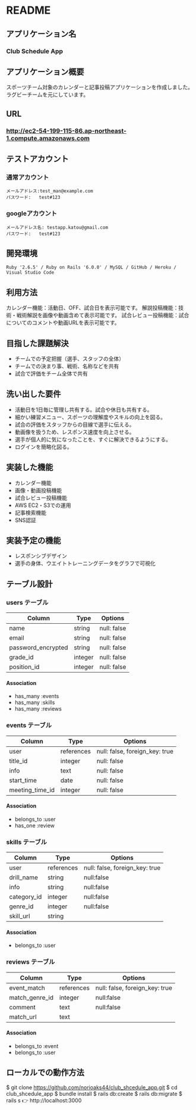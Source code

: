 # README

## アプリケーション名
  ### Club Schedule App

## アプリケーション概要
  スポーツチーム対象のカレンダーと記事投稿アプリケーションを作成しました。
  ラグビーチームを元にしています。
## URL

  ### **http://ec2-54-199-115-86.ap-northeast-1.compute.amazonaws.com**

## テストアカウント
### 通常アカウント
    メールアドレス:test_man@example.com
    パスワード:   test#123
### googleアカウント
    メールアドレス名: testapp.katou@gmail.com
    パスワード:   test#123

## 開発環境
    Ruby '2.6.5' / Ruby on Rails '6.0.0' / MySQL / GitHub / Heroku / Visual Studio Code

## 利用方法
  カレンダー機能：活動日、OFF、試合日を表示可能です。
  解説投稿機能：技術・戦術解説を画像や動画含めて表示可能です。
  試合レビュー投稿機能：試合についてのコメントや動画URLを表示可能です。

## 目指した課題解決
  - チームでの予定把握（選手、スタッフの全体）
  - チームでの決まり事、戦術、名称などを共有
  - 試合で評価をチーム全体で共有

## 洗い出した要件
  - 活動日を1日毎に管理し共有する。試合や休日も共有する。
  - 細かい練習メニュー、スポーツの理解度やスキルの向上を図る。
  - 試合の評価をスタッフからの目線で選手に伝える。
  - 動画像を扱うため、レスポンス速度を向上させる。
  - 選手が個人的に気になったことを、すぐに解決できるようにする。
  - ログインを簡略化図る。

## 実装した機能
  - カレンダー機能
  - 画像・動画投稿機能
  - 試合レビュー投稿機能
  - AWS EC2・S3での運用
  - 記事検索機能
  - SNS認証


## 実装予定の機能
  - レスポンシブデザイン
  - 選手の身体、ウエイトトレーニングデータをグラフで可視化

## テーブル設計

### users テーブル

| Column              | Type    | Options     |
| ------------------- | ------- | ----------- |
| name                | string  | null: false |
| email               | string  | null: false |
| password_encrypted  | string  | null: false |
| grade_id            | integer | null: false |
| position_id         | integer | null: false |

#### Association
- has_many :events
- has_many :skills
- has_many :reviews

### events テーブル

| Column          | Type       | Options                        |
| --------------- | ---------- | ------------------------------ |
| user            | references | null: false, foreign_key: true |
| title_id        | integer    | null: false                    |
| info            | text       | null: false                    |
| start_time      | date       | null: false                    |
| meeting_time_id | integer    | null: false                    |

#### Association

- belongs_to :user
- has_one :review

### skills テーブル

| Column          | Type       | Options                        |
| --------------- | ---------- | ------------------------------ |
| user            | references | null: false, foreign_key: true |
| drill_name      | string     | null:false                     |
| info            | string     | null:false                     |
| category_id     | integer    | null:false                     |
| genre_id        | integer    | null:false                     |
| skill_url       | string     |                                |

#### Association
- belongs_to :user

### reviews テーブル

| Column          | Type       | Options                        |
| --------------- | ---------- | ------------------------------ |
| event_match     | references | null: false, foreign_key: true |
| match_genre_id  | integer    | null:false                     |
| comment         | text       | null:false                     |
| match_url       | text       |                                |

#### Association
- belongs_to :event
- belongs_to :user

## ローカルでの動作方法
$ git clone https://github.com/norioaks44/club_shcedule_app.git
$ cd club_shcedule_app
$ bundle install
$ rails db:create
$ rails db:migrate
$ rails s
👉 http://localhost:3000